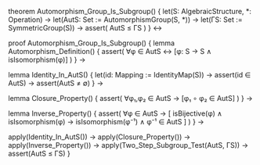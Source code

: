 theorem Automorphism_Group_Is_Subgroup() {
  let(S: AlgebraicStructure, *: Operation) →
  let(AutS: Set := AutomorphismGroup(S, *)) →
  let(ΓS: Set := SymmetricGroup(S)) →
  assert(
    AutS ≤ ΓS
  )
} ↔

proof Automorphism_Group_Is_Subgroup() {
  lemma Automorphism_Definition() {
    assert(
      ∀φ ∈ AutS ↔ [φ: S → S ∧ isIsomorphism(φ)]
    )
  } →
  
  lemma Identity_In_AutS() {
    let(id: Mapping := IdentityMap(S)) →
    assert(id ∈ AutS) →
    assert(AutS ≠ ∅)
  } →
  
  lemma Closure_Property() {
    assert(
      ∀φ₁,φ₂ ∈ AutS → [φ₁ ∘ φ₂ ∈ AutS]
    )
  } →
  
  lemma Inverse_Property() {
    assert(
      ∀φ ∈ AutS → [
        isBijective(φ) ∧
        isIsomorphism(φ) →
        isIsomorphism(φ⁻¹) ∧
        φ⁻¹ ∈ AutS
      ]
    )
  } →
  
  apply(Identity_In_AutS()) →
  apply(Closure_Property()) →
  apply(Inverse_Property()) →
  apply(Two_Step_Subgroup_Test(AutS, ΓS)) →
  assert(AutS ≤ ΓS)
}